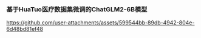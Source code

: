 ### 基于HuaTuo医疗数据集微调的ChatGLM2-6B模型
https://github.com/user-attachments/assets/599544bb-89db-4942-804e-6d48bd81ef48
